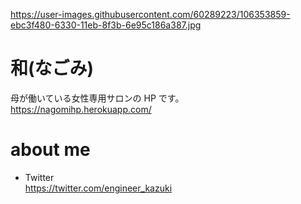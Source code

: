 https://user-images.githubusercontent.com/60289223/106353859-ebc3f480-6330-11eb-8f3b-6e95c186a387.jpg

# 和(なごみ)

母が働いている女性専用サロンの HP です。<br>
https://nagomihp.herokuapp.com/

# about me

- Twitter <br>
  https://twitter.com/engineer_kazuki
